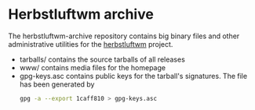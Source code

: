 # Herbstluftwm archive

The herbstluftwm-archive repository contains big binary files and other
administrative utilities for the
[herbstluftwm](https://github.com/herbstluftwm/herbstluftwm) project.

  - tarballs/ contains the source tarballs of all releases
  - www/ contains media files for the homepage
  - gpg-keys.asc contains public keys for the tarball's signatures.
    The file has been generated by
    ```bash
    gpg -a --export 1caff810 > gpg-keys.asc
    ```
